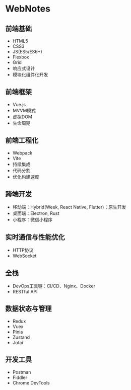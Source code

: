 # WebNotes

## 前端基础
- HTML5
- CSS3
- JS(ES5/ES6+)
- Flexbox
- Grid
- 响应式设计
- 模块化组件化开发

## 前端框架
- Vue.js
- MVVM模式
- 虚拟DOM
- 生命周期

## 前端工程化
- Webpack
- Vite
- 持续集成
- 代码分割
- 优化构建速度

## 跨端开发
- 移动端：Hybrid(Week, React Native, Flutter)；原生开发
- 桌面端：Electron, Rust
- 小程序：微信小程序

## 实时通信与性能优化
- HTTP协议
- WebSocket

## 全栈
- DevOps工具链：CI/CD、Nginx、Docker
- RESTful API

## 数据状态与管理
- Redux
- Vuex
- Pinia
- Zustand
- Jotai

## 开发工具
- Postman
- Fiddler
- Chrome DevTools